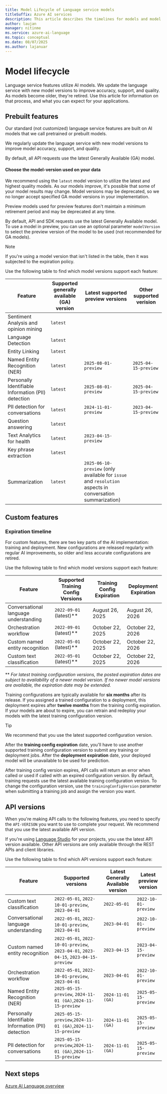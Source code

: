 ```yaml
---
title: Model Lifecycle of Language service models
titleSuffix: Azure AI services
description: This article describes the timelines for models and model versions used by Language service features.
author: laujan
manager: nitinme
ms.service: azure-ai-language
ms.topic: conceptual
ms.date: 08/07/2025
ms.author: lajanuar
---
```


# Model lifecycle

Language service features utilize AI models. We update the language service with new model versions to improve accuracy, support, and quality. As models become older, they're retired. Use this article for information on that process, and what you can expect for your applications.

## Prebuilt features

Our standard (not customized) language service features are built on AI models that we call pretrained or prebuilt models.

We regularly update the language service with new model versions to improve model accuracy, support, and quality.

By default, all API requests use the latest Generally Available (GA) model.

#### Choose the model-version used on your data

We recommend using the `latest` model version to utilize the latest and highest quality models. As our models improve, it's possible that some of your model results may change. Model versions may be deprecated, so we no longer accept specified GA model versions in your implementation. 

Preview models used for preview features don't maintain a minimum retirement period and may be deprecated at any time.

By default, API and SDK requests use the latest Generally Available model. To use a model in preview, you can use an optional parameter `modelVersion` to select the preview version of the model to be used (not recommended for GA models).

> [!NOTE]
> If you're using a model version that isn't listed in the table, then it was subjected to the expiration policy.

Use the following table to find which model versions support each feature:

| Feature | Supported generally available (GA) version | Latest supported preview versions | Other supported verision |
|--|--|--|--|
| Sentiment Analysis and opinion mining | `latest` |  |  |
| Language Detection | `latest` |  |  |
| Entity Linking | `latest` |  |  |
| Named Entity Recognition (NER) | `latest` | `2025-08-01-preview` | `2025-04-15-preview` |
| Personally Identifiable Information (PII) detection | `latest` | `2025-08-01-preview` | `2025-04-15-preview` |
| PII detection for conversations | `latest` | `2024-11-01-preview` | `2023-04-15-preview` |
| Question answering | `latest` |  |  |
| Text Analytics for health | `latest` | `2023-04-15-preview` |  |
| Key phrase extraction | `latest` |  |  |
| Summarization | `latest` | `2025-06-10-preview` (only available for `issue` and `resolution` aspects in conversation summarization) |  |


## Custom features

### Expiration timeline

For custom features, there are two key parts of the AI implementation: training and deployment. New configurations are released regularly with regular AI improvements, so older and less accurate configurations are retired. 

Use the following table to find which model versions support each feature:

| Feature                                     | Supported Training Config Versions         | Training Config Expiration         | Deployment Expiration  |
|---------------------------------------------|--------------------------------------------|------------------------------------|------------------------|
| Conversational language understanding       | `2022-09-01` (latest)**                    | August 26, 2025                    | August 26, 2026        |
| Orchestration workflow                      | `2022-09-01` (latest)**                    | October 22, 2025                   | October 22, 2026       |
| Custom named entity recognition             | `2022-05-01` (latest)**                    | October 22, 2025                   | October 22, 2026       |
| Custom text classification                  | `2022-05-01` (latest)**                    | October 22, 2025                   | October 22, 2026       |

** *For latest training configuration versions, the posted expiration dates are subject to availability of a newer model version. If no newer model versions are available, the expiration date may be extended.*

Training configurations are typically available for **six months** after its release. If you assigned a trained configuration to a deployment, this deployment expires after **twelve months** from the training config expiration. If your models are about to expire, you can retrain and redeploy your models with the latest training configuration version. 

> [!TIP]
> We recommend that you use the latest supported configuration version.

After the **training config expiration** date, you'll have to use another supported training configuration version to submit any training or deployment jobs. After the **deployment expiration** date, your deployed model will be unavailable to be used for prediction.

After training config version expires, API calls will return an error when called or used if called with an expired configuration version. By default, training requests use the latest available training configuration version. To change the configuration version, use the `trainingConfigVersion` parameter when submitting a training job and assign the version you want.


## API versions

When you're making API calls to the following features, you need to specify the `API-VERISON` you want to use to complete your request. We recommend that you use the latest available API version.

If you're using [Language Studio](https://aka.ms/languageStudio) for your projects, you use the latest API version available. Other API versions are only available through the REST APIs and client libraries.

Use the following table to find which API versions support each feature:

|Feature                               |Supported versions                                                                   |Latest Generally Available version                           |Latest preview version|
|--------------------------------------|-------------------------------------------------------------------------------------|----------------------------------|----------------------|
| Custom text classification           |`2022-05-01`, `2022-10-01-preview`, `2023-04-01`                                     |`2022-05-01`                      |`2022-10-01-preview`  |
| Conversational language understanding| `2022-05-01`, `2022-10-01-preview`, `2023-04-01`                                    |`2023-04-01`                      |`2022-10-01-preview`  |
| Custom named entity recognition      | `2022-05-01`, `2022-10-01-preview`, `2023-04-01`, `2023-04-15`, `2023-04-15-preview`|`2023-04-15`                      |`2023-04-15-preview`  |
| Orchestration workflow               | `2022-05-01`, `2022-10-01-preview`, `2023-04-01`                                    |`2023-04-01`                      |`2022-10-01-preview`  |
| Named Entity Recognition (NER) | `2025-05-15-preview`, `2024-11-01 (GA)`,`2024-11-15-preview` | `2024-11-01 (GA)` | `2025-05-15-preview` |
| Personally Identifiable Information (PII) detection  | `2025-05-15-preview`,`2024-11-01 (GA)`,`2024-11-15-preview` | `2024-11-01 (GA)` | `2025-05-15-preview` |
| PII detection for conversations  | `2025-05-15-preview`,`2024-11-01 (GA)`,`2024-11-15-preview` | `2024-11-01 (GA)` | `2025-05-15-preview` |

## Next steps

[Azure AI Language overview](../overview.md)
